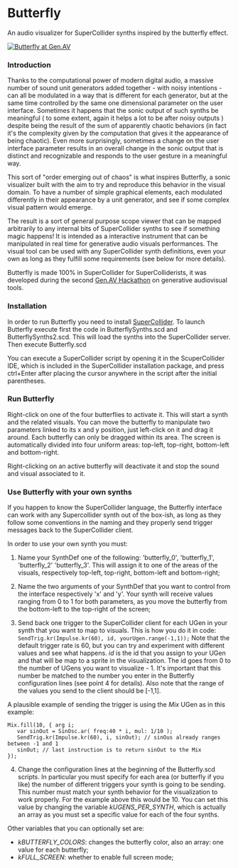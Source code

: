 # Butterfly
An audio visualizer for SuperCollider synths inspired by the butterfly effect.

[![Butterfly at Gen.AV](https://i.vimeocdn.com/video/536834793_640.webp)](https://vimeo.com/140440037)


### Introduction

Thanks to the computational power of modern digital audio, a massive number of sound unit generators added together - with noisy intentions - 
can all be modulated in a way that is different for each generator, but at the same time controlled by the same one dimensional parameter on the user interface. 
Sometimes it happens that the sonic output of such synths be meaningful ( to some extent, again it helps a lot to be after noisy outputs  )  
despite being the result of the sum of apparently chaotic behaviors (in fact it's the complexity given by the computation that gives it the
appearance of being chaotic). Even more surprisingly, sometimes a change on the user interface parameter results 
in an overall change in the sonic output that is distinct and recognizable and responds to the user gesture in a meaningful way. 


This sort of "order emerging out of chaos" is what inspires Butterfly, a sonic visualizer built with the aim to try and reproduce this behavior in the visual domain. 
To have a number of simple graphical elements, each modulated differently in their appearance by a unit generator, and see if some complex visual pattern would emerge. 

The result is a sort of general purpose scope viewer that can be mapped arbitrarily to any internal bits of SuperCollider synths to see if something magic happens!
It is intended as a interactive instrument that can be manipulated in real time for generative audio visuals performances. The visual tool can be used with any 
SuperCollider synth definitions, even your own as long as they fulfill some requirements (see below for more details).

Butterfly is made 100% in SuperCollider for SuperColliderists, it was developed during the second [Gen.AV Hackathon](http://www.gen-av.org) on generative audiovisual tools. 


### Installation
In order to run Butterfly you need to install [SuperCollider](http://supercollider.github.io). 
To launch Butterfly execute first the code in ButterflySynths.scd and ButterflySynths2.scd. 
This will load the synths into the SuperCollider server. Then execute Butterfly.scd

You can execute a SuperCollider script by opening it in the ScuperCollider IDE, which is included in the SuperCollider
installation package, and press ctrl+Enter after placing the cursor anywhere in the script after the initial parentheses. 


### Run Butterfly
Right-click on one of the four butterflies to activate it. This will start a synth and the related visuals.
You can move the butterfly to manipulate two parameters linked to its x and y position, just left-click on it and 
drag it around. Each butterfly can only be dragged within its area. 
The screen is automatically divided into four uniform areas: top-left, top-right, bottom-left and bottom-right.

Right-clicking on an active butterfly will deactivate it and stop the sound and visual associated to it.


### Use Butterfly with your own synths
If you happen to know the SuperCollider language, the Butterfly interface can work with any Supercollider synth out of the box-ish,
as long as they follow some conventions in the naming and they properly send trigger messages back to the SuperCollider client.

In order to use your own synth you must:

1. Name your SynthDef one of the following: 'butterfly_0', 'butterfly_1', 'butterfly_2'  'butterfly_3'. This will assign it to 
one of the areas of the visuals, respectively top-left, top-right, bottom-left and bottom-right;

2. Name the two arguments of your SynthDef that you want to control from the interface respectively 'x' and 'y'. Your synth will
receive values ranging from 0 to 1 for both parameters, as you move the butterfly from the bottom-left to the top-right of the screen;

3. Send back one trigger to the SuperCollider client for each UGen in your synth that you want to map to visuals. This is how you do it in code: 
`SendTrig.kr(Impulse.kr(60), id, yourUgen.range(-1,1));`
Note that the default trigger rate is 60, but you can try and experiment with different values and see what happens. _id_ 
is the id that you assign to your UGen and that will be map to a sprite in the visualization. The id goes from 0 to the number of UGens you want to 
visualize - 1. It's important that this number be matched to the number you enter in the Butterfly configuration lines (see point 4 for details). 
Also note that the range of the values you send to the client should be [-1,1]. 

 A plausible example of sending the trigger is using the _Mix_  UGen as in this example:
 ```
 Mix.fill(10, { arg i; 
    var sinOut = SinOsc.ar( freq:40 * i, mul: 1/10 );
    SendTrig.kr(Impulse.kr(60), i, sinOut); // sinOus already ranges between -1 and 1
    sinOut; // last instruction is to return sinOut to the Mix
 });

 ```
4. Change the configuration lines at the beginning of the Butterfly.scd scripts. In particular you must specify for each area (or butterfly if you like)
 the number of different triggers your synth is going to be sending. This number must match your synth behavior 
 for the visualization to work properly. For the example above this would be 10. You can set this value by changing the variable _kUGENS_PER_SYNTH_, 
 which is actually an array as you must set a specific value for each of the four synths.

 Other variables that you can optionally set are: 
  * _kBUTTERFLY_COLORS_: changes the butterfly color, also an array: one value for each butterfly;
  * _kFULL_SCREEN_: whether to enable full screen mode;

